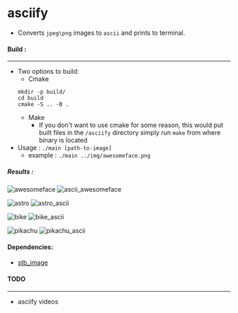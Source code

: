 # asciify

- Converts `jpeg\png` images to `ascii` and prints to terminal.
#### Build :
---
- 	Two options to build:
	- Cmake
	``` 
	mkdir -p build/
	cd build
	cmake -S .. -B .			
	```
	- Make
		- If you don't want to use cmake for some reason, this would put built files in the `/asciify` directory simply run `make` from where binary is located
- Usage : `./main [path-to-image] `
	- example : `./main ../img/awesomeface.png`

##### Results :

![awesomeface](/asciify/img/awesomeface.png)
![ascii_awesomeface](/results/awesomeface_ascii.jpg)

![astro](/asciify/img/astro.jpg) 
![astro_ascii](/results/astro_ascii.jpg)

![bike](/asciify/img/bike.jpg)
![bike_ascii](/results/bike_ascii.jpg)

![pikachu](/asciify/img/rsz_2surprised_pikachu.png)
![pikachu_ascii](/results/pikachu_ascii.jpg)

#### Dependencies:
- [stb_image](https://github.com/nothings/stb)

#### TODO
---
- asciify videos
